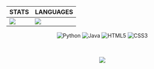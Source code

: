 

<div style="border: none;", aling = "center">

| STATS | LANGUAGES |
| ------------ | ------------- |
| <img src="https://github-readme-stats.vercel.app/api?username=joaoP-ribeiro&show_icons=true&theme=dark&hide_border=true&locale=en" /> | <img src="https://github-readme-stats.vercel.app/api/top-langs/?username=joaoP-ribeiro&layout=compact&theme=dark&hide_border=true&locale=en" /> |
</div>
  
  
<div align="center">
<div style="display: inline_block">
    <img alt="Python" src="https://img.shields.io/badge/Python-3776AB?style=for-the-badge&logo=python&logoColor=white"/>
    <img alt="Java" src="https://img.shields.io/badge/Java-ED8B00?style=for-the-badge&logo=openjdk&logoColor=white"/>
    <img alt="HTML5" src="https://img.shields.io/badge/HTML-239120?style=for-the-badge&logo=html5&logoColor=white"/>
    <img alt="CSS3" src="https://img.shields.io/badge/CSS-239120?&style=for-the-badge&logo=css3&logoColor=white"/>
</div><br><br>
</div>
<div align="center">
  
 ![](https://tenor.com/pt-BR/view/long-live-the-king-monster-godzilla-powerful-blue-fire-gif-13995547.gif)
  


